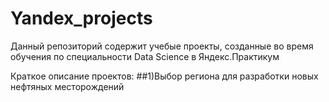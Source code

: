 # Yandex_projects

Данный репозиторий содержит учебые проекты, созданные во время обучения по специальности Data Science в Яндекс.Практикум

Краткое описание проектов:
##1)Выбор региона для разработки новых нефтяных месторождений

